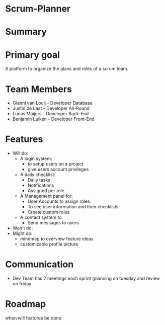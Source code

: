 # Scrum-Planner

# Summary

# Primary goal
  A platform to organize the plans and roles of a scrum team.

# Team Members
  * Gianni van Looij - Developer Database
  * Justin de Laat - Developer All-Round
  * Lucas Maijers - Developer Back-End
  * Benjamin Luiken - Developer Front-End

# Features
  * Will do: 
    * A login system:
      * to setup users on a project
      * give users account privileges
    * A daily checklist:
      * Daily tasks
      * Notifications
      * Assigned per role
    * A Management panel for:
      * User Accounts to assign roles.
      * To see user information and their checklists
      * Create custom roles
    * A contact system to:
      * Send messages to users
  * Won't do:
  * Might do:
    * mindmap to overview feature ideas 
    * customizable profile picture

# Communication
  * Dev Team has 2 meetings each sprint (planning on tuesday and review on friday

# Roadmap
  when will features be done
